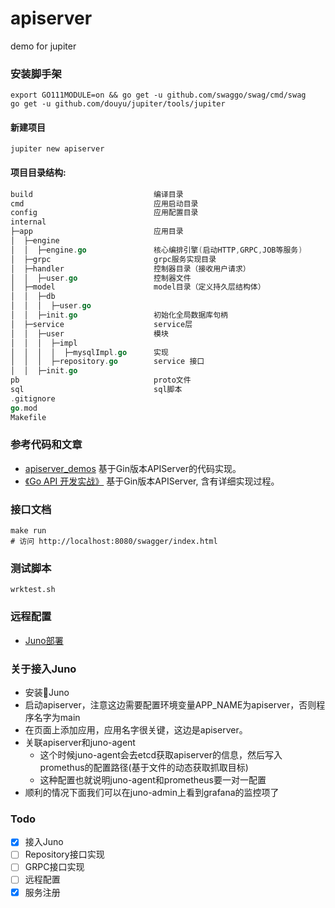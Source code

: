 # apiserver
demo for jupiter

### 安装脚手架
```
export GO111MODULE=on && go get -u github.com/swaggo/swag/cmd/swag
go get -u github.com/douyu/jupiter/tools/jupiter
```

#### 新建项目
```
jupiter new apiserver
```
#### 项目目录结构:
```go
build                           编译目录
cmd                             应用启动目录
config                          应用配置目录
internal
├─app                           应用目录
│  ├─engine                     
│  │  ├─engine.go               核心编排引擎(启动HTTP,GRPC,JOB等服务)
│  ├─grpc                       grpc服务实现目录
│  ├─handler                    控制器目录（接收用户请求）              
│  │  ├─user.go                 控制器文件
│  ├─model                      model目录（定义持久层结构体）
│  │  ├─db
│  │  │  ├─user.go
│  │  ├─init.go                 初始化全局数据库句柄
│  ├─service                    service层
│  │  ├─user                    模块
│  │  │  ├─impl  
│  │  │  │  ├─mysqlImpl.go      实现
│  │  │  ├─repository.go        service 接口
│  │  ├─init.go
pb                              proto文件
sql                             sql脚本
.gitignore
go.mod
Makefile
```
### 参考代码和文章
+ [apiserver_demos](https://github.com/feixiao/apiserver_demos)  基于Gin版本APIServer的代码实现。
+ [《Go API 开发实战》](https://cloud.tencent.com/developer/article/1427578) 基于Gin版本APIServer, 含有详细实现过程。

### 接口文档
```shell script
make run  
# 访问 http://localhost:8080/swagger/index.html
```

### 测试脚本
```shell
wrktest.sh
```

### 远程配置
+ [Juno部署](https://feixiao.github.io/2020/08/31/juno/)
   
### 关于接入Juno
+ 安装Juno
+ 启动apiserver，注意这边需要配置环境变量APP_NAME为apiserver，否则程序名字为main
+ 在页面上添加应用，应用名字很关键，这边是apiserver。
+ 关联apiserver和juno-agent
    + 这个时候juno-agent会去etcd获取apiserver的信息，然后写入promethus的配置路径(基于文件的动态获取抓取目标)
    + 这种配置也就说明juno-agent和prometheus要一对一配置
+ 顺利的情况下面我们可以在juno-admin上看到grafana的监控项了

### Todo
+ [x] 接入Juno
+ [ ] Repository接口实现
+ [ ] GRPC接口实现
+ [ ] 远程配置
+ [x] 服务注册
